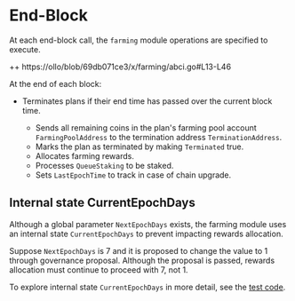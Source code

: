 <!-- order: 5 -->
# End-Block

At each end-block call, the `farming` module operations are specified to execute.

++ https://ollo/blob/69db071ce3/x/farming/abci.go#L13-L46

At the end of each block:

- Terminates plans if their end time has passed over the current block time. 

  - Sends all remaining coins in the plan's farming pool account `FarmingPoolAddress` to the termination address `TerminationAddress`.
  - Marks the plan as terminated by making `Terminated` true. 
  - Allocates farming rewards.
  - Processes `QueueStaking` to be staked.
  - Sets `LastEpochTime` to track in case of chain upgrade.

## Internal state CurrentEpochDays

Although a global parameter `NextEpochDays` exists, the farming module uses an internal state `CurrentEpochDays` to prevent impacting rewards allocation. 

Suppose `NextEpochDays` is 7 and it is proposed to change the value to 1 through governance proposal. Although the proposal is passed, rewards allocation must continue to proceed with 7, not 1. 

To explore internal state `CurrentEpochDays` in more detail, see the [test code](https://ollo/blob/69db071ce3/x/farming/abci_test.go#L12-L64). 
